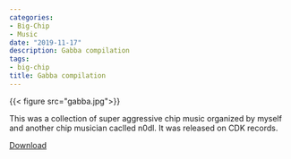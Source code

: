 ```yaml
---
categories:
- Big-Chip
- Music
date: "2019-11-17"
description: Gabba compilation
tags:
- big-chip
title: Gabba compilation
---
```


{{< figure src="gabba.jpg">}}

This was a collection of super aggressive chip music organized by myself and another chip musician caclled n0dl. It was released on CDK records.

<a href="https://archive.org/details/CDK005" download>Download</a>


